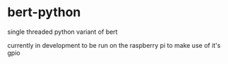 # bert-python
single threaded python variant of bert

currently in development to be run on the raspberry pi to make use of it's gpio

